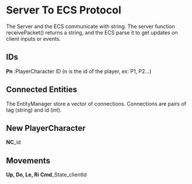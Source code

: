# Server To ECS Protocol

The Server and the ECS communicate with string. The server function 
receivePacket() returns a string, and the ECS parse it to get updates on client inputs or events.

## IDs

**Pn** :PlayerCharacter ID (n is the id of the player, ex: P1, P2...)

## Connected Entities
The EntityManager store a vector of connections. Connections are pairs
of tag (string) and id (int).

## New PlayerCharacter
**NC**_id

## Movements
**Up, Do, Le, Ri**
**Cmd**_State_clientId


